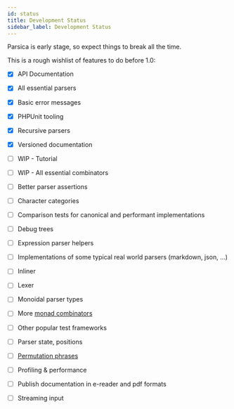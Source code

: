 ```yaml
---
id: status
title: Development Status
sidebar_label: Development Status
---
```



Parsica is early stage, so expect things to break all the time. 

This is a rough wishlist of features to do before 1.0:

- [x] API Documentation
- [x] All essential parsers
- [x] Basic error messages
- [x] PHPUnit tooling
- [x] Recursive parsers
- [x] Versioned documentation


- [ ] WIP - Tutorial
- [ ] WIP - All essential combinators


- [ ] Better parser assertions
- [ ] Character categories
- [ ] Comparison tests for canonical and performant implementations
- [ ] Debug trees
- [ ] Expression parser helpers
- [ ] Implementations of some typical real world parsers (markdown, json, ...)
- [ ] Inliner
- [ ] Lexer
- [ ] Monoidal parser types
- [ ] More [monad combinators](https://hackage.haskell.org/package/base-4.14.0.0/docs/Control-Monad.html#v:-62--61--62-) 
- [ ] Other popular test frameworks
- [ ] Parser state, positions
- [ ] [Permutation phrases](https://www.cs.ox.ac.uk/jeremy.gibbons/wg21/meeting56/loeh-paper.pdf)
- [ ] Profiling & performance
- [ ] Publish documentation in e-reader and pdf formats
- [ ] Streaming input

